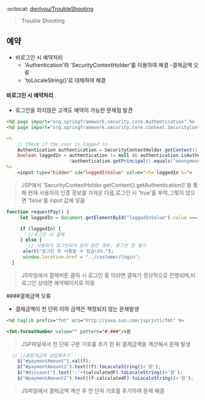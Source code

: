 :octocat: [denlyou/TroubleShooting](https://github.com/denlyou/TroubleShooting)
> Trouble Shooting

## 예약
- 비로그인 시 예약처리
  -  'Authentication'와 'SecurityContextHolder'를 이용하여 해결
-결제금액 오류
  -  'toLocaleString()'로 대체하여 해결



#### 비로그인 시 예약처리
- 로그인을 하지않은 고객도 예약이 가능한 문제점 발견
```jsp
<%@ page import="org.springframework.security.core.Authentication" %>
<%@ page import="org.springframework.security.core.context.SecurityContextHolder" %>

<%
    // Check if the user is logged in
    Authentication authentication = SecurityContextHolder.getContext().getAuthentication();
    boolean loggedIn = authentication != null && authentication.isAuthenticated() &&             
                       !authentication.getPrincipal().equals("anonymousUser");
%>
    <input type="hidden" id="loggedInValue" value="<%= loggedIn %>">
```

> JSP에서 'SecurityContextHolder.getContext().getAuthentication()'을 통해 현재 사용자의 인증 정보를 가져온 다음,로그인 시 'true'를 부여,그렇지 않으면 'false'를 input 값에 넣음

```js
function requestPay() {
     let loggedIn = document.getElementById("loggedInValue").value === "true";

     if (loggedIn) {
        //로그인 시 결제
     } else {
        // 사용자가 로그인되어 있지 않은 경우, 로그인 창 열기
      alert("로그인 후 사용할 수 있습니다.");
      window.location.href = "../customer/login";
  }

```

> JS파일에서 결제버튼 클릭 시 로그인 중 이라면 결제가 정상적으로 진행되며,비로그인 상태면 예약페이지로 이동




####결제금액 오류
- 결제금액이 천 단위 이하 금액은 책정되지 않는 문제발생
```jsp
<%@ taglib prefix="fmt" uri="http://java.sun.com/jsp/jstl/fmt" %>

<fmt:formatNumber value="" pattern="#,###"/>원
```

>  JSP파일에서 천 단위 구분 기호를 추가 한 뒤 결제금액을 계산해서 문제 발생

```js
  // //총합계금액 삽입해주기
    $("#paymentAmount").val(f);
    $("#paymentAmount1").text((f).toLocaleString()+'원');
    $("#discount").text('-'+(calculatedF).toLocaleString()+'원');
    $("#paymentAmount2").text((f-calculatedF).toLocaleString()+'원');
```

> JS파일에서 결제금액 계산 후 천 단위 기호를 추가하여 문제 해결
